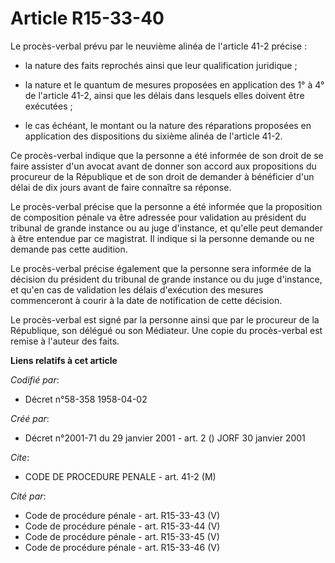 # Article R15-33-40

Le procès-verbal prévu par le neuvième alinéa de l'article 41-2 précise :

- la nature des faits reprochés ainsi que leur qualification juridique ;

- la nature et le quantum de mesures proposées en application des 1° à 4° de l'article 41-2, ainsi que les délais dans
lesquels elles doivent être exécutées ;

- le cas échéant, le montant ou la nature des réparations proposées en application des dispositions du sixième alinéa de
l'article 41-2.

Ce procès-verbal indique que la personne a été informée de son droit de se faire assister d'un avocat avant de donner son
accord aux propositions du procureur de la République et de son droit de demander à bénéficier d'un délai de dix jours avant
de faire connaître sa réponse.

Le procès-verbal précise que la personne a été informée que la proposition de composition pénale va être adressée pour
validation au président du tribunal de grande instance ou au juge d'instance, et qu'elle peut demander à être entendue par ce
magistrat. Il indique si la personne demande ou ne demande pas cette audition.

Le procès-verbal précise également que la personne sera informée de la décision du président du tribunal de grande instance
ou du juge d'instance, et qu'en cas de validation les délais d'exécution des mesures commenceront à courir à la date de
notification de cette décision.

Le procès-verbal est signé par la personne ainsi que par le procureur de la République, son délégué ou son Médiateur. Une
copie du procès-verbal est remise à l'auteur des faits.

**Liens relatifs à cet article**

_Codifié par_:

  - Décret n°58-358 1958-04-02

_Créé par_:

  - Décret n°2001-71 du 29 janvier 2001 - art. 2 () JORF 30 janvier 2001

_Cite_:

  - CODE DE PROCEDURE PENALE - art. 41-2 (M)

_Cité par_:

  - Code de procédure pénale - art. R15-33-43 (V)
  - Code de procédure pénale - art. R15-33-44 (V)
  - Code de procédure pénale - art. R15-33-45 (V)
  - Code de procédure pénale - art. R15-33-46 (V)
